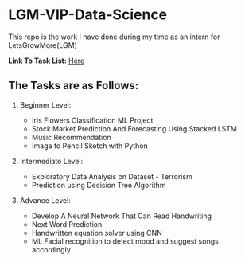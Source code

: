 # LGM-VIP-Data-Science
This repo is the work I have done during my time as an intern for LetsGrowMore(LGM)

**Link To Task List:**  [Here](https://www.canva.com/design/DAEjrwWV35w/-gxHUkJMO1Zr4pYVVpOYcg/view?utm_content=DAEjrwWV35w&utm_campaign=designshare&utm_medium=link&utm_source=sharebutton#1)

## The Tasks are as Follows:
1. Beginner Level:
    - Iris Flowers Classification ML Project
    - Stock Market Prediction And Forecasting Using Stacked LSTM
    - Music Recommendation
    - Image to Pencil Sketch with Python

2. Intermediate Level:
    - Exploratory Data Analysis on Dataset - Terrorism
    - Prediction using Decision Tree  Algorithm
   
3. Advance Level: 
    - Develop A Neural Network That Can Read Handwriting
    - Next Word Prediction
    - Handwritten equation solver using CNN
    - ML Facial recognition to detect mood and suggest songs accordingly
